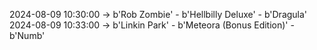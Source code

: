 2024-08-09 10:30:00 -> b'Rob Zombie' - b'Hellbilly Deluxe' - b'Dragula'
2024-08-09 10:33:00 -> b'Linkin Park' - b'Meteora (Bonus Edition)' - b'Numb'
